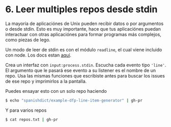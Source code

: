 # 6. Leer multiples repos desde stdin

La mayoría de aplicaciónes de Unix pueden recibir datos o por argumentos o desde
stdin. Esto es muy importante, hace que tus aplicaciónes puedan interactuar con
otras aplicaciónes para formar programas más complejos, como piezas de lego.

Un modo de leer de stdin es con el módulo `readline`, el cual viene incluido con
node. Los docs estan
[aquí](https://nodejs.org/dist/latest-v4.x/docs/api/readline.html).

Crea un interfaz con `input:process.stdin`. Escucha cada evento tipo `'line'`.
El argumento que le pasará ese evento a su listener es el nombre de un repo. Usa
las mismas funciones que escribiste antes para buscar los issues de ese repo y
imprimirlos a la pantalla.

Puedes ensayar esto con un solo repo haciendo

```bash
$ echo "spanishdict/example-dfp-line-item-generator" | gh-pr
```

Y para varios repos

```bash
$ cat repos.txt | gh-pr
```
